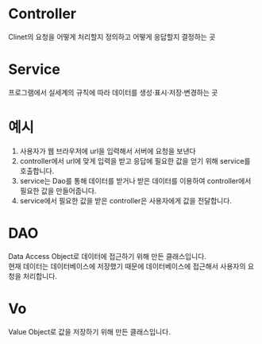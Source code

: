 # Controller
Clinet의 요청을 어떻게 처리할지 정의하고 어떻게 응답할지 결정하는 곳

# Service
프로그램에서 실세계의 규칙에 따라 데이터를 생성·표시·저장·변경하는 곳

# 예시
1. 사용자가 웹 브라우저에 url을 입력해서 서버에 요청을 보낸다
2. controller에서 url에 맞게 입력을 받고 응답에 필요한 값을 얻기 위해 service를 호출합니다.
3. service는 Dao를 통해 데이터를 받거나 받은 데이터를 이용하여 controller에서 필요한 값을 만들어줍니다.
4. service에서 필요한 값을 받은 controller은 사용자에게 값을 전달합니다.
  
# DAO
Data Access Object로 데이터에 접근하기 위해 만든 클래스입니다.  
현재 데이터는 데이터베이스에 저장했기 때문에 데이터베이스에 접근해서 사용자의 요청을 처리합니다.
# Vo
Value Object로 값을 저장하기 위해 만든 클래스입니다.